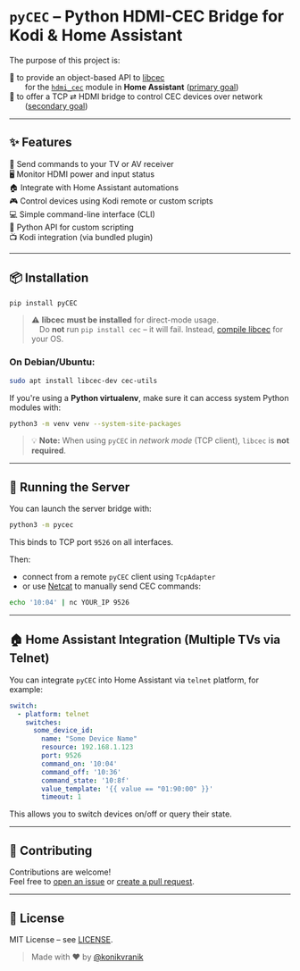 <div style="display:none;" class="badges">

[![Build Status](https://github.com/konikvranik/pyCEC/workflows/Tests/badge.svg)](https://github.com/konikvranik/pyCEC/actions)
[![PyPi Version](https://img.shields.io/pypi/v/pyCEC)](https://pypi.org/project/pyCEC/)
[![Issue Count](https://img.shields.io/github/issues-raw/konikvranik/pyCEC)](https://github.com/konikvranik/pyCEC/issues)
[![Coverage Status](https://img.shields.io/coveralls/github/konikvranik/pyCEC)](https://coveralls.io/github/konikvranik/pyCEC)
[![Black](https://img.shields.io/badge/code%20style-black-000000.svg)](https://github.com/psf/black)
</div>

# `pyCEC` – Python HDMI-CEC Bridge for Kodi & Home Assistant

The purpose of this project is:

🔹 to provide an object-based API to [libcec](https://github.com/Pulse-Eight/libcec)  
  for the [`hdmi_cec`](https://www.home-assistant.io/integrations/hdmi_cec/) module in **Home Assistant** ([primary goal](https://github.com/konikvranik/pyCEC/projects/1))  
🔹 to offer a TCP ⇄ HDMI bridge to control CEC devices over network  
  ([secondary goal](https://github.com/konikvranik/pyCEC/projects/2))

---

## ✨ Features

🔌 Send commands to your TV or AV receiver  
🖥️ Monitor HDMI power and input status  
🏠 Integrate with Home Assistant automations  
🎮 Control devices using Kodi remote or custom scripts  
💻 Simple command-line interface (CLI)  
🐍 Python API for custom scripting  
📺 Kodi integration (via bundled plugin)

---

## 📦 Installation

```bash
pip install pyCEC
```

> ⚠️ **libcec must be installed** for direct-mode usage.  
> Do **not** run `pip install cec` – it will fail. Instead, [compile libcec](https://github.com/Pulse-Eight/libcec#supported-platforms) for your OS.

### On Debian/Ubuntu:

```bash
sudo apt install libcec-dev cec-utils
```

If you're using a **Python virtualenv**, make sure it can access system Python modules with:

```bash
python3 -m venv venv --system-site-packages
```

> 💡 **Note:** When using `pyCEC` in *network mode* (TCP client), `libcec` is **not required**.

---

## 🚀 Running the Server

You can launch the server bridge with:

```bash
python3 -m pycec
```

This binds to TCP port `9526` on all interfaces.

Then:

- connect from a remote `pyCEC` client using `TcpAdapter`
- or use [Netcat](https://www.wikiwand.com/en/Netcat) to manually send CEC commands:

```bash
echo '10:04' | nc YOUR_IP 9526
```

---

## 🏠 Home Assistant Integration (Multiple TVs via Telnet)

You can integrate `pyCEC` into Home Assistant via `telnet` platform, for example:

```yaml
switch:
  - platform: telnet
    switches:
      some_device_id:
        name: "Some Device Name"
        resource: 192.168.1.123
        port: 9526
        command_on: '10:04'
        command_off: '10:36'
        command_state: '10:8f'
        value_template: '{{ value == "01:90:00" }}'
        timeout: 1
```

This allows you to switch devices on/off or query their state.

---

## 🤝 Contributing

Contributions are welcome!  
Feel free to [open an issue](https://github.com/konikvranik/pyCEC/issues) or [create a pull request](https://github.com/konikvranik/pyCEC/pulls).

---

## 📜 License

MIT License – see [LICENSE](./LICENSE).

> Made with ❤️ by [@konikvranik](https://github.com/konikvranik)